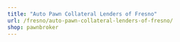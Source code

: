 ```yaml
---
title: "Auto Pawn Collateral Lenders of Fresno"
url: /fresno/auto-pawn-collateral-lenders-of-fresno/
shop: pawnbroker
---
```

